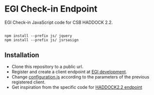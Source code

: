# EGI Check-in Endpoint

EGI Check-in JavaScript code for CSB HADDOCK 2.2.

##

```
npm install --prefix js/ jquery
npm install --prefix js/ jsrsasign
```

## Installation

* Clone this repository to a public url.
* Register and create a client endpoint at [EGI development](https://aai-dev.egi.eu/oidc/manage/admin/clients).
* Change [configuration.js](configuration.js) according to the parameters of the previous registered client.
* Get inspiration from the specific code for [HADDOCK2.2 endpoint](js/haddock2.2.js)


